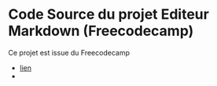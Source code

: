 # Code Source du projet Editeur Markdown (Freecodecamp)

Ce projet est issue du Freecodecamp

* [lien](https://ritelg.github.io/editeur-markdown/)
* 